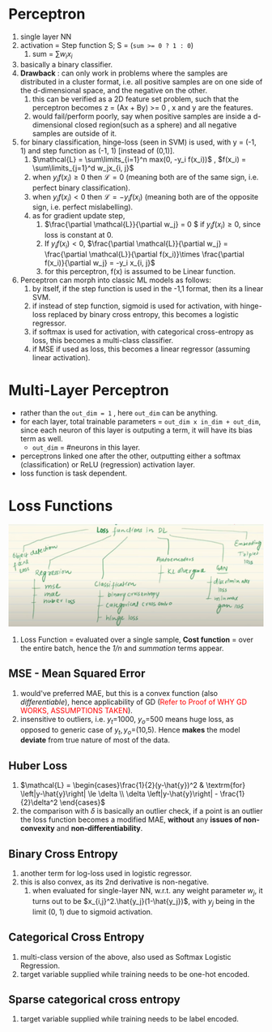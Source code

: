 # Perceptron
1. single layer NN
2. activation = Step function S; S = (`sum >= 0 ? 1 : 0`)
    1. sum = $\sum w_ix_i$
3. basically a binary classifier.
4. **Drawback** : can only work in problems where the samples are distributed in a cluster format, i.e. all positive samples are on one side of the d-dimensional space, and the negative on the other.
    1. this can be verified as a 2D feature set problem, such that the perceptron becomes z = (Ax + By) >= 0 , x and y are the features.
    2. would fail/perform poorly, say when positive samples are inside a d-dimensional closed region(such as a sphere) and all negative samples are outside of it.
5. for binary classification, hinge-loss (seen in SVM) is used, with y = (-1, 1) and step function as (-1, 1) \[instead of (0,1)\].
    1. $\mathcal{L} = \sum\limits_{i=1}^n max(0, -y_i f(x_i))$ , $f(x_i) = \sum\limits_{j=1}^d w_jx_{i, j}$
    2. when $y_i f(x_i) \ge 0$ then $\mathcal{L} = 0$ (meaning both are of the same sign, i.e. perfect binary classification).
    3. when $y_i f(x_i) \lt 0$ then $\mathcal{L} = -y_i f(x_i)$ (meaning both are of the opposite sign, i.e. perfect mislabelling).
    4. as for gradient update step, 
        1. $\frac{\partial \mathcal{L}}{\partial w_j} = 0 $ if $y_i f(x_i) \ge 0$, since loss is constant at 0.
        2. If $y_i f(x_i) \lt 0$, $\frac{\partial \mathcal{L}}{\partial w_j} = \frac{\partial \mathcal{L}}{\partial f(x_i)}\times \frac{\partial f(x_i)}{\partial w_j}  = -y_i x_{i, j}$
        3. for this perceptron, f(x) is assumed to be Linear function.
6. Perceptron can morph into classic ML models as follows:
    1. by itself, if the step function is used in the -1,1 format, then its a linear SVM.
    2. if instead of step function, sigmoid is used for activation, with hinge-loss replaced by binary cross entropy, this becomes a logistic regressor.
    3. if softmax is used for activation, with categorical cross-entropy as loss, this becomes a multi-class classifier.
    4. if MSE if used as loss, this becomes a linear regressor (assuming linear activation).

# Multi-Layer Perceptron
- rather than the `out_dim = 1` , here `out_dim` can be anything.
- for each layer, total trainable parameters = `out_dim x in_dim + out_dim`, since each neuron of this layer is outputing a term, it will have its bias term as well.
    - `out_dim` = #neurons in this layer.
- perceptrons linked one after the other, outputting either a softmax (classification) or ReLU (regression) activation layer.
- loss function is task dependent.

# Loss Functions
<img src="loss_functions.png" />

1. Loss Function = evaluated over a single sample, **Cost function** = over the entire batch, hence the *1/n* and *summation* terms appear.

## MSE - Mean Squared Error
1. would've preferred MAE, but this is a convex function (also *differentiable*), hence applicability of GD (<font color="red">Refer to Proof of WHY GD WORKS, ASSUMPTIONS TAKEN</font>).
2. insensitive to outliers, i.e. $y_t$=1000, $y_o$=500 means huge loss, as opposed to generic case of $y_t, y_o$=(10,5). Hence **makes** the model **deviate** from true nature of most of the data.

## Huber Loss
1. $\mathcal{L} = \begin{cases}\frac{1}{2}(y-\hat{y})^2 & \textrm{for} \left|y-\hat{y}\right| \le \delta \\ \delta \left|y-\hat{y}\right| - \frac{1}{2}\delta^2 \end{cases}$
2. the comparison with $\delta$ is basically an outlier check, if a point is an outlier the loss function becomes a modified MAE, **without** any **issues of non-convexity** and **non-differentiability**.

## Binary Cross Entropy
1. another term for log-loss used in logistic regressor.
2. this is also convex, as its 2nd derivative is non-negative.
    1. when evaluated for single-layer NN, w.r.t. any weight parameter $w_j$, it turns out to be $x_{i,j}^2.\hat{y_j}(1-\hat{y_j})$, with $y_j$ being in the limit (0, 1) due to sigmoid activation.

## Categorical Cross Entropy
1. multi-class version of the above, also used as Softmax Logistic Regression.
2. target variable supplied while training needs to be one-hot encoded.

## Sparse categorical cross entropy
1. target variable supplied while training needs to be label encoded.